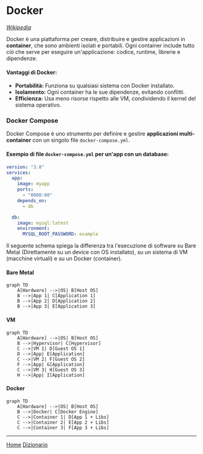 # Docker

[*Wikipedia*](https://en.wikipedia.org/wiki/Docker_(software))

Docker è una piattaforma per creare, distribuire e gestire applicazioni in **container**, che sono ambienti isolati e portabili. Ogni container include tutto ciò che serve per eseguire un'applicazione: codice, runtime, librerie e dipendenze.  

#### **Vantaggi di Docker:**  
- **Portabilità:** Funziona su qualsiasi sistema con Docker installato.  
- **Isolamento:** Ogni container ha le sue dipendenze, evitando conflitti.  
- **Efficienza:** Usa meno risorse rispetto alle VM, condividendo il kernel del sistema operativo.  

### **Docker Compose**  
Docker Compose è uno strumento per definire e gestire **applicazioni multi-container** con un singolo file `docker-compose.yml`.  

#### **Esempio di file `docker-compose.yml` per un'app con un database:**  
```yaml
version: "3.8"
services:
  app:
    image: myapp
    ports:
      - "8080:80"
    depends_on:
      - db

  db:
    image: mysql:latest
    environment:
      MYSQL_ROOT_PASSWORD: example
```

Il seguente schema spiega la differenza tra l'esecuzione di software su Bare Metal (Direttamente su un device con OS installato), su un sistema di VM (macchine virtuali) e su un Docker (container).

#### Bare Metal
```mermaid
graph TD
    A[Hardware] -->|OS| B[Host OS]
    B -->|App 1| C[Application 1]
    B -->|App 2| D[Application 2]
    B -->|App 3| E[Application 3]
```

#### VM
```mermaid
graph TD
    A[Hardware] -->|OS| B[Host OS]
    B -->|Hypervisor| C[Hypervisor]
    C -->|VM 1| D[Guest OS 1]
    D -->|App| E[Application]
    C -->|VM 2| F[Guest OS 2]
    F -->|App| G[Application]
    C -->|VM 3| H[Guest OS 3]
    H -->|App| I[Application]
```

#### Docker
```mermaid
graph TD
    A[Hardware] -->|OS| B[Host OS]
    B -->|Docker| C[Docker Engine]
    C -->|Container 1| D[App 1 + Libs]
    C -->|Container 2| E[App 2 + Libs]
    C -->|Container 3| F[App 3 + Libs]
```

---
[Home](/indice.md) [Dizionario](/docs/dictionary/indice.md)